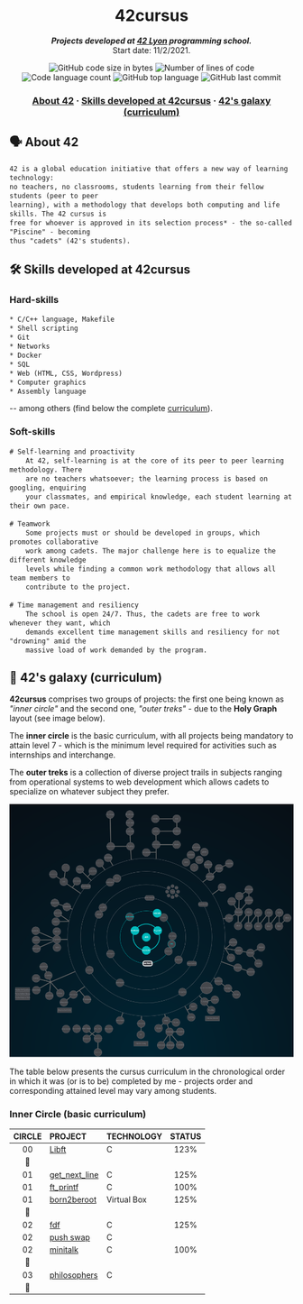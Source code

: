 <h1 align="center">
	42cursus
</h1>

<p align="center">
	<b><i>Projects developed at <a href="https://42lyon.fr/">42 Lyon</a> programming school.</i></b><br>
	Start date: 11/2/2021.
</p>

<p align="center">
	<img alt="GitHub code size in bytes" src="https://img.shields.io/github/languages/code-size/rochblondiaux/42cursus?color=blueviolet" />
	<img alt="Number of lines of code" src="https://img.shields.io/tokei/lines/github/rochblondiaux/42cursus?color=blueviolet" />
	<img alt="Code language count" src="https://img.shields.io/github/languages/count/rochblondiaux/42cursus?color=blue" />
	<img alt="GitHub top language" src="https://img.shields.io/github/languages/top/rochblondiaux/42cursus?color=blue" />
	<img alt="GitHub last commit" src="https://img.shields.io/github/last-commit/rochblondiaux/42cursus?color=brightgreen" />
</p>

<h3 align="center">
	<a href="#%EF%B8%8F-about-42">About 42</a>
	<span> · </span>
	<a href="#%EF%B8%8F-skills-developed-at-42cursus">Skills developed at 42cursus</a>
	<span> · </span>
	<a href="#-42s-galaxy-curriculum">42's galaxy (curriculum)</a>
</h3>

## 🗣️ About 42

	42 is a global education initiative that offers a new way of learning technology:
	no teachers, no classrooms, students learning from their fellow students (peer to peer
	learning), with a methodology that develops both computing and life skills. The 42 cursus is
	free for whoever is approved in its selection process* - the so-called "Piscine" - becoming
	thus "cadets" (42's students).

## 🛠️ Skills developed at 42cursus

### Hard-skills

	* C/C++ language, Makefile
	* Shell scripting
	* Git
	* Networks
	* Docker
	* SQL
	* Web (HTML, CSS, Wordpress)
	* Computer graphics
	* Assembly language

-- among others (find below the complete [curriculum](#-42s-galaxy-curriculum)).

### Soft-skills

	# Self-learning and proactivity
		At 42, self-learning is at the core of its peer to peer learning methodology. There
		are no teachers whatsoever; the learning process is based on googling, enquiring
		your classmates, and empirical knowledge, each student learning at their own pace.

	# Teamwork
		Some projects must or should be developed in groups, which promotes collaborative
		work among cadets. The major challenge here is to equalize the different knowledge
		levels while finding a common work methodology that allows all team members to
		contribute to the project.

	# Time management and resiliency
		The school is open 24/7. Thus, the cadets are free to work whenever they want, which
		demands excellent time management skills and resiliency for not "drowning" amid the
		massive load of work demanded by the program.

## 🌌 42's galaxy (curriculum)

**42cursus** comprises two groups of projects: the first one being known as _"inner circle"_ and the second one, _"outer treks"_ - due to the **Holy Graph** layout (see image below).

The **inner circle** is the basic curriculum, with all projects being mandatory to attain level 7 - which is the minimum level required for activities such as internships and interchange.

The **outer treks** is a collection of diverse project trails in subjects ranging from operational systems to web development which allows cadets to specialize on whatever subject they prefer.

![42's galaxy](galaxy.png)

The table below presents the cursus curriculum in the chronological order in which it was (or is to be) completed by me - projects order and corresponding attained level may vary among students.

### Inner Circle (basic curriculum)

|CIRCLE	|PROJECT							|TECHNOLOGY				|STATUS						|
|:-:	|:--								|:--					|:-:						|
|00		|[Libft](https://github.com/rochblondiaux/libft)|C		            | 123%	                    |
|:dizzy:|									|						|		|				    |
|01		|[get_next_line](https://github.com/rochblondiaux/get_next_line) |C	| 125%              | 
|01		|[ft_printf](https://github.com/rochblondiaux/ft_printf)|C			| 100%	    |
|01		|[born2beroot]()			        | Virtual Box						| 125% 	|
|:dizzy:|									|						| 	|
|02		|[fdf](https://github.com/rochblondiaux/fdf)			        | C						| 125%	|
|02		|[push swap](https://github.com/rochblondiaux/push_swap)			        | C						| 	|
|02		|[minitalk](https://github.com/rochblondiaux/minitalk)			        | C						| 100%	|
|:dizzy:|									|						        |							|
|03		|[philosophers](https://github.com/RochBlondiaux/philosophers)			        | C						| 	|
|:dizzy:|									|						        |							|


